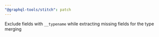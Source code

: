 ```yaml
---
"@graphql-tools/stitch": patch
---
```


Exclude fields with `__typename` while extracting missing fields for the type merging

